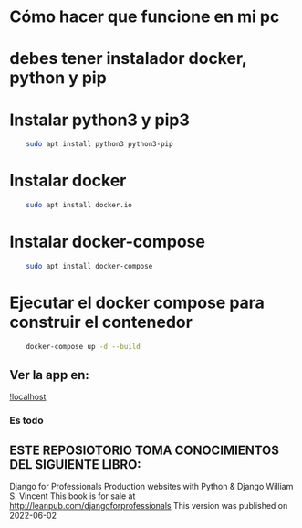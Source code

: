 # Cómo hacer que funcione en mi pc
# debes tener instalador docker, python y pip

# Instalar python3 y pip3
```bash
    sudo apt install python3 python3-pip
```

# Instalar docker
```bash
    sudo apt install docker.io
```

# Instalar docker-compose

```bash
    sudo apt install docker-compose
```

# Ejecutar el docker compose para construir el contenedor 

```bash
    docker-compose up -d --build
```

## Ver la app en:
[!localhost](http://localhost:8000)

### Es todo

## ESTE REPOSIOTORIO TOMA CONOCIMIENTOS DEL SIGUIENTE LIBRO:

Django for Professionals
Production websites with Python & Django
William S. Vincent
This book is for sale at http://leanpub.com/djangoforprofessionals
This version was published on 2022-06-02